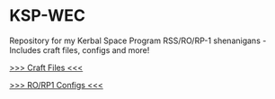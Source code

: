 # KSP-WEC
Repository for my Kerbal Space Program RSS/RO/RP-1 shenanigans - Includes craft files, configs and more!

[>>> Craft Files <<<](https://github.com/YoshiWoof22/KSP-WEC/tree/master/CraftFiles)

[>>> RO/RP1 Configs <<<](https://github.com/YoshiWoof22/KSP-WEC/tree/master/Configs)
